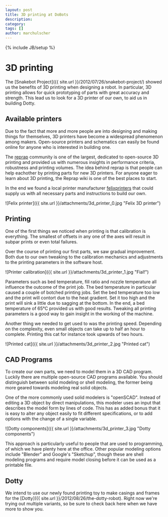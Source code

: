 ```yaml
---
layout: post
title: 3D printing at DoBots
description: 
category: 
tags: []
author: marchulscher
---
```

{% include JB/setup %}

# 3D printing

The [Snakebot Project]({{ site.url }}/2012/07/26/snakebot-project/) showed us the benefits of 3D printing when designing a
robot. In particular, 3D printing allows for quick prototyping of parts with
great accuracy and strength. This lead us to look for a 3D printer of our own,
to aid us in building Dotty.

##  Available printers

Due to the fact that more and more people are into designing and making things
for themselves, 3D printers have become a widespread phenomenon among makers.
Open-source printers and schematics can easily be found online for anyone who
is interested in building one.

The [reprap](http://www.reprap.org) community is one of the largest, dedicated
to open-source 3D printing and provided us with numerous insights in
performance criteria, robustness and printing volumes. The idea behind reprap
is that people can help eachother by printing parts for new 3D printers. For
anyone eager to learn about 3D printing, the Reprap wiki is one of the best
places to start.

In the end we found a local printer manufacturer
[felixprinters](http://www.felixprinters.com) that could supply us with all
necessary parts and instructions to build our own.

![Felix printer]({{ site.url }}/attachments/3d_printer_0.jpg "Felix 3D printer")

##  Printing

One of the first things we noticed when printing is that calibration is
everything. The smallest of offsets in any one of the axes will result in
subpar prints or even total failures.

Over the course of printing our first parts, we saw gradual improvement. Both
due to our own tweaking to the calibration mechanics and adjustments to the
printing parameters in the software host.

![Printer calibration]({{ site.url }}/attachments/3d_printer_1.jpg "Fial!")


Parameters such as bed temperature, fill ratio and nozzle temperature all
influence the outcome of the print job. The bed temperature in particular
caused a couple of botched printing jobs. Set the bed temperature too low and
the print will contort due to the heat gradient. Set it too high and the print
will sink a little due to sagging at the bottom. In the end, a bed temperature
of 65°C provided us with good results. Tweaking all printing parameters is a
good way to gain insight in the working of the machine.

Another thing we needed to get used to was the printing speed. Depending on
the complexity, even small objects can take up to half an hour to complete.
Printing this cat for instance took upwards of two hours.

![Printed cat]({{ site.url }}/attachments/3d_printer_2.jpg "Printed cat")

##  CAD Programs

To create our own parts, we need to model them in a 3D CAD program. Luckily
there are multiple open-source CAD programs available. You should distinguish
between solid modeling or shell modeling, the former being more geared towards
modeling real solid objects.

One of the more commonly used solid modelers is "openSCAD". Instead of editing
a 3D object by direct manipulations, this modeler uses an input that describes
the model form by lines of code. This has as added bonus that it is easy to
alter any object easily to fit different specifications, or to add options
with the change of a single variable.

![Dotty components]({{ site.url }}/attachments/3d_printer_3.jpg "Dotty components")

This approach is particularly useful to people that are used to programming,
of which we have plenty here at the office. Other popular modeling options
include "Blender" and Google's "Sketchup", though these are shell modeling
programs and require model closing before it can be used as a printable file.

##  Dotty

We intend to use our newly found printing toy to make casings and frames for
the [Dotty]({{ site.url }}/2012/08/26/the-dotty-robot). Right now we're trying out multiple variants, so be sure
to check back here when we have more to show you.


